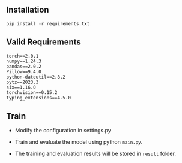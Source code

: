 

## Installation

```
pip install -r requirements.txt
```

## Valid Requirements

```
torch==2.0.1
numpy==1.24.3
pandas==2.0.2
Pillow==9.4.0
python-dateutil==2.8.2
pytz==2023.3
six==1.16.0
torchvision==0.15.2
typing_extensions==4.5.0
```

## Train

- Modify the configuration in settings.py

- Train and evaluate the model using python `main.py`.

- The training and evaluation results will be stored in `result` folder.
